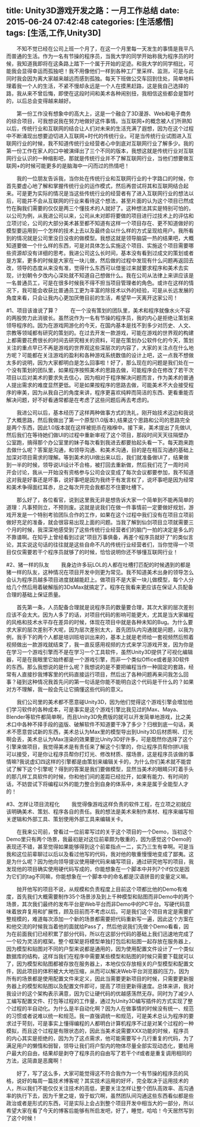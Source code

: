 title: Unity3D游戏开发之路：一月工作总结
date: 2015-06-24 07:42:48
categories: [生活感悟]
tags: [生活,工作,Unity3D]
---
&emsp;&emsp;不知不觉已经在公司上班一个月了，在这一个月里每一天发生的事情是我平凡而普通的生活。作为一名有节操的程序员，当我大学的同学开始称我为程序员的时候，我知道我即将在这条路上踏下一个属于开始的足迹。和我大学的同学相比，可能我会显得幸运而孤独吧！我不用像他们一样到各种工厂里采样、监测，可是与此同时我会因为离大家越来越远而感到孤独。每天下班做公交车回到住处，简单地料理着我一个人的生活，不紧不慢却永远是一个人在摸黑赶路，这是我自己选择的路，我从来不曾后悔，即使在这段时间和美术各种闹别扭，我相信这些都会是暂时的，以后总会变得越来越好。

<!--more-->

&emsp;&emsp;第一份工作没有想象中的高大上，这是一个融合了3D漫游、Web和电子商务的综合项目，可我想说我在努力地做好这件事情。当互联网+的概念被人们所熟知以后，传统行业和互联网的结合让人们对未来的生活充满了遐想，因为在这个过程中不断涌现出想要迫切进入互联网+时代的传统行业。可是当传统行业试图进入互联网行业的时候，我不知道传统行业经营者心中到底对互联网行业了解多少。我的第一份工作在家人的口中被演绎出了三个不同的版本，我想这就是传统行业对互联网行业认识的一种缩影吧，那就是传统行业并不了解互联网行业，当他们想要做互联网+的时候可能更多的是脑海中一闪而过的热情吧！

&emsp;&emsp;我的一位朋友告诉我，当你处在传统行业和互联网行业的十字路口的时候，你首先要虚心地了解和掌握传统行业的运作模式，然后再尝试将其和互联网结合起来。可是更为实际的情况是当这些传统行业的经营者有了进入互联网行业的想法以后，可能并不会从互联网的行业来看待这个想法，甚至片面的认为这个项目已然成竹在胸我们需要的仅仅是两三个懂技术的人就好了。这种想法其实是特别可怕的，以公司为例，从我进公司以来，公司从未对即将要做的项目进行过技术上的评估和立项讨论，公司的大部分美术甚至都不知道有这样一个项目存在、更不知道做好的模型要运用到一个怎样的技术上去以及最终会以什么样的方式呈现给用户。我所看到的情况就是公司里没日没夜的做模型。我想这就是领导脑袋一热的结果吧，大概知道要做一个什么样的东西，可是对具体怎么实施这个项目、实施这个项目需要哪些资源却没有详细的思考。我进公司这么长时间，基本没有看到过成文的策划或者是方案，更多的时候是大家在一块儿做，然后做的过程中发现有什么问题再返回去改，领导的态度从来没有准，觉得什么东西可以借鉴过来就要求程序和美术去实现，计划朝令夕改内心深处就不知道自己想做什么。我在公司从法律上来讲应该是一名普通员工，可是在很多时候我不得不担当项目管理者的角色。或许在这样的情况下，我可能会收获比普通员工更为丰富的除技术以外的经验，可是从长远发展的角度来看，只会让我内心更加厌倦目前的生活，希望早一天离开这家公司！

#1、项目该谁说了算？
&emsp;&emsp;在一个没有策划的团队里，美术和程序就像水火不容的两股势力此消彼长。虽然说作为一名有节操的程序员，我的内心是拒绝让策划来领导程序的。因为在游戏网游化的今天，在国内基本是找不到多少对历史、人文、宗教等领域都有研究的策划的。在过去开发一款游戏，可能在游戏的世界观的构建上都需要花费很长的时间去研究相关的资料，可是在策划办公软件化的今天，策划关注的重点早已不再是游戏的世界观这些深层次的内容了，大家的关注点在什么地方呢？可能都在关注游戏的盈利和各种游戏系统数值的设计上吧，这一点我不想做太多的说明，因为大家都明白是怎么回事啦！好了，那么现在的问题是我们处在一个没有策划的团队里，如果程序按照美术的思路去做，可能程序会在修改了若干次项目以后对美术的要求失去信心，因为相对于程序解决问题而言，作为美术的普通人提出需求的难度显然更低。可是如果按程序的思路去做，可能美术不大会接受程序的审美，因为从我自己的角度来讲，程序更喜欢纯粹而简洁的东西、更看重能否解决问题，好不好看通常都是在考虑了这些问题后再去考虑的。

&emsp;&emsp;我进公司以后，基本经历了这样两种做事方式的洗礼，刚开始技术这边和我说了大概思路，然后我做出了第一个原型(1.0版本),结果这个思路和公司的思路完全是两个东西，因此1.0版本就在这样被扼杀在襁褓中。接下来，美术提出了先做UI,然后我们在等待她们做UI的过程中重新审视了这个项目，那段时间天天往隔壁办公室跑，搞得那个办公室里的妹子每次看到我进去都要抬起头看一下。每天跑来跑去做什么呢？答案是沟通，和领导沟通、和美术沟通，目的是在相互沟通的基础上加深对项目需求的理解。等到美术的UI做出来以后，我们就准备做UI了，结果做到一半的时候，领导说UI设计不合格，被打回去重新做，然后我们花了一周时间开会讨论，我从一开始没有资格参与公司会议变成了每次会议都要参加，我不知道这对我是好事还是坏事，说好事吧是因为我终于有发言权了，说坏事吧是因为经常和美术争得面红耳赤，总之每次开完会我都忍不住要吐槽下。

&emsp;&emsp;那么好了，各位看官，说到这里我无非是想告诉大家一个简单到不能再简单的道理：凡事预则立，不预则废。这就是说我们在做一件事情前一定要做好规划，游戏开发是一个特别考验团队合作的工作，如果在这个过程中我们没有在项目立项前做好充足的准备，就会很容易出现上面的问题。当我了解到仙剑项目立项就需要三个月的时候，我深深地感受到了这些传统行业经营者们的脑门一拍的决定是多么的不靠谱啊。在知乎上曾经看到过说"项目万事俱备，再差个程序员就好了"的类似言论，其实说这句话的往往就是这些自命不凡的传统行业经营者们，当你觉得一个项目仅仅需要若干个程序员就够了的时候，恰恰说明你还不够懂互联网行业！

#2、猪一样的队友
&emsp;&emsp;我身边许多玩LOL的人都在吐槽打匹配的时候遇到的都是猪一样的队友，这种情况在项目开发中则更为常见。我不知道美术出身的领导怎么会认为程序员越多项目进度就越能赶上。做项目不是大家一块儿做模型，每个人分给几个然后用着破解版的3DsMax就搞定了。程序在我看来更应该在保证人员配备合理的基础上保证质量。

&emsp;&emsp;首先第一条，人员配备合理就是说程序员的数量要合理，其次大家的层次差别应该不会太大。因为人多了的话，对项目代码的影响可能更大，尤其是当大家编程的风格和技术水平存在差异的时候，体现在项目中就是各种未知的Bug。为什么要求大家的层次差别不大呢，因为层次差别太大，首先团队内沟通就是问题，以我为例，我手下的两个人都是培训班培训出来的，基本上就是老师给一套视频然后照着视频做出一款游戏就结束了，我一直反感用视频的方式来学习游戏开发，因为你是在学习一个游戏引擎而不是在学习一个工具软件，虽然Unity3D提供了可视化编辑器，可是在我眼里它始终都是一个游戏引擎，而非一个类似Office或者是3D软件的东西。那么我想说的是什么呢？我想说的是不要把编程当作一种固定的套路，经常有人直接抄我博客里的代码直接运行项目，然后出了各种问题再来问我怎么回事？碰到这种情况我首先问的第一句话是你能不能明白这个代码是干什么的？如果对方不理解，我一般会先让它搞懂这些代码的意义。

&emsp;&emsp;我们公司里的美术都不愿意碰Unity3D，因为他们觉得这个游戏引擎会增加他们学习软件的各种成本，可是事实是这个游戏引擎比我见过的Max、Maya、Blender等软件都简单啊，而且Unity3D免费版的就可以开发简单地游戏，比之美术口中各种不择手段的盗版、破解软件不知道要干净了多少？归根到底一句话，美术不愿意尝试新的东西，美术总认为Max里的模型导出到Unity3D后材质啊、灯光啊会丢，美术总认为Max渲染的效果要比Unity3D好许多，可是既然你选择了这个引擎来做项目，我觉得美术是有责任来了解这个引擎的，你让程序员帮你拼UI我可以接受，可是你让程序员帮你打灯光、修改材质、摆场景，这是程序员该做的事情嘛?我说虚幻四这样的引擎都是由策划来编辑关卡的，为什么你们美术就不能尝试了解下这个引擎呢？得到的答案是我们要做模型，显然当美术的眼睛只盯着手头的那几样工具软件的时候，你和他们间的差距已经拉开，如果有能力、有时间的话，不妨尝试下将编程以外的能力整合到自身的体系中，未来是属于全能型人才的！

#3、怎样让项目流程化
&emsp;&emsp;我觉得像游戏这样负责的软件工程，在立项之初就应该明确美术、策划、程序各自的责任。我的想法是美术来制作素材、程序来编写相关逻辑和外部工具、策划使用外部工具来编辑关卡。

&emsp;&emsp;在我来公司前，曾看过一位前辈写过的关于这个项目的一个Demo，当初这个Demo里只有两个场景，我最初是对这位前辈颇为敬重的，因为感觉这个Demo的表现还不错，甚至觉得如果能够得到这个前辈指点一二，实乃三生有幸啊。可是当我和这位前辈聊过以后以及看过他写的代码，我对他的敬重慢慢地变成了鄙夷。这是为什么呢？因为他向领导提议使用硬代码来编写项目，通过研究他写的项目，我发现他的项目确实使用硬代码写成的，你能想象在一个脚本中并列7个if仅仅是因为它们的tag不同嘛，你能想象在一个脚本中的命名都是汉语拼音的变量定义嘛。

&emsp;&emsp;抛开他写的项目不说，从规模和负责程度上目前这个项都比他的Demo有难度，首先我们大概需要制作35个场景涉及到上千种模型和贴图而非Demo中的两个场景，其次我们最终的发布平台是Web平台而非Demo中的PC平台。写硬代码意味着放弃复用和扩展性，顾及目前而不考虑以后。可是我们这个项目肯定是需要扩整规模的，难道每次添加一个新的场景都需要把代码重新写一遍，因此这个方案在和他交流的时候我当着他的面就给Pass了，然后他说我们先做个Demo看看，因为在前面我们已经积累了部分代码，所以在这部分代码的基础上我们迅速地完成了一个较为灵活的框架。整个框架是将模型单独打包后和贴图一起存放在服务器上，因为模型和贴图对不同的户型来说都是通用的，因为使用配置文件设计了一个类似数据库的结构，这样当我们在程序中需要某些模型和贴图的时候只需要下载就可以了，因为模型和贴图都被存放在服务器上，本地仅仅存放相关的户型模型和配置文件，因此项目的体积被大大地压缩，从而可以解决Web平台浏览器的压力，因为所有的场景都是使用配置文件来定义，因此当需要更新项目的时候，只需要更新服务器上的模型和贴图以及配置文件即可，提高了项目更新得速度。总体来讲，我对我设计的这个架构表示满意，因为它让硬代码的优越感荡然无存。同时为了减少人工编写配置文件、打包等过程的工作量，通过为Unity3D编写插件的方式实现了整个过程的半自动化。为什么是半自动化啊？因为人在做事情的时候没有统一、规范的习惯或者说难以统一和规范。我一直强调统一和规范，可是美术总认为程序的要求过于苛刻，可是事实上懂得编程的人都明白计算机程序不过是对某个过程的一种模拟，而且这个过程是有限状态的，因此当美术说需要XXX功能的时候，程序员的内心其实是拒绝的，因为为了这点需求，他可能需要写十几行重复的代码，为了满足用户的懒惰和弱智，领导让我们将户型内的物体尽量全部实现动态化，要给用户最大的自由，结果却是剥夺了程序员的自由写了若干个if或者是重复调用相同的方法，这简直是恶魔啊！

&emsp;&emsp;好了，写了这么多，大家可能觉得这不符合我作为一个有节操的程序员的风格，说好的每周一篇技术博客呢？其实技术运用的好坏，完全取决于运用技术的人，所以我们不能仅仅关注技术的高低，更要关注怎样让整个团队高效率、高沟通率的执行下去，因为千里之堤，毁于蚁穴啊，虽然团队间沟通这些东西看似都是些政治或者是形式的东西，可是实际上会占到整个项目开发中相当大的一部分，所以希望大家在看了今天的博客后能够有所启发吧，好了，睡觉，哈哈！今天居然写到了这个时候！
